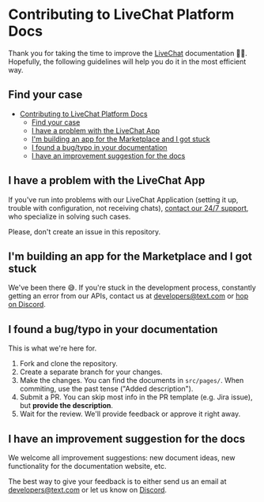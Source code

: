 # Contributing to LiveChat Platform Docs

Thank you for taking the time to improve the [LiveChat](https://www.livechat.com/) documentation 🙌🏻. Hopefully, the following guidelines will help you do it in the most efficient way.

## Find your case

- [Contributing to LiveChat Platform Docs](#contributing-to-livechat-platform-docs)
  - [Find your case](#find-your-case)
  - [I have a problem with the LiveChat App](#i-have-a-problem-with-the-livechat-app)
  - [I'm building an app for the Marketplace and I got stuck](#im-building-an-app-for-the-marketplace-and-i-got-stuck)
  - [I found a bug/typo in your documentation](#i-found-a-bugtypo-in-your-documentation)
  - [I have an improvement suggestion for the docs](#i-have-an-improvement-suggestion-for-the-docs)

## I have a problem with the LiveChat App

If you've run into problems with our LiveChat Application (setting it up, trouble with configuration, not receiving chats), [contact our 24/7 support](https://direct.lc.chat/19196658/), who specialize in solving such cases.

Please, don't create an issue in this repository.

## I'm building an app for the Marketplace and I got stuck

We've been there 😅. If you're stuck in the development process, constantly getting an error from our APIs, contact us at developers@text.com or [hop on Discord](https://discord.gg/rFbJkYQFwp).

## I found a bug/typo in your documentation

This is what we're here for.

1. Fork and clone the repository.
2. Create a separate branch for your changes.
3. Make the changes. You can find the documents in `src/pages/`.
When commiting, use the past tense ("Added description").
4. Submit a PR. You can skip most info in the PR template (e.g. Jira issue), but **provide the description**.
5. Wait for the review. We'll provide feedback or approve it right away.

## I have an improvement suggestion for the docs

We welcome all improvement suggestions: new document ideas, new functionality for the documentation website, etc.

The best way to give your feedback is to either send us an email at developers@text.com or let us know on [Discord](https://discord.gg/rFbJkYQFwp).
